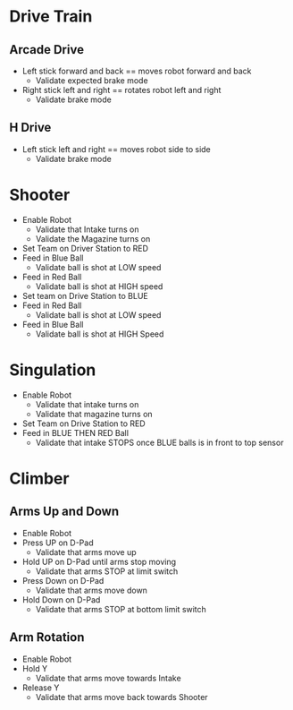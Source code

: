# Drive Train #

## Arcade Drive ##
* Left stick forward and back == moves robot forward and back 
    * Validate expected brake mode
* Right stick left and right == rotates robot left and right 
    * Validate brake mode

## H Drive ##
* Left stick left and right == moves robot side to side 
    * Validate brake mode


# Shooter #

* Enable Robot
    * Validate that Intake turns on
    * Validate the Magazine turns on
* Set Team on Driver Station to RED
* Feed in Blue Ball
    * Validate ball is shot at LOW speed
* Feed in Red Ball
    * Validate ball is shot at HIGH speed
* Set team on Drive Station to BLUE
* Feed in Red Ball
    * Validate ball is shot at LOW speed
* Feed in Blue Ball
    * Validate ball is shot at HIGH Speed

# Singulation #

* Enable Robot
    * Validate that intake turns on
    * Validate that magazine turns on
* Set Team on Drive Station to RED
* Feed in BLUE THEN RED Ball
    * Validate that intake STOPS once BLUE balls is in front to top sensor

# Climber #

## Arms Up and Down ##
* Enable Robot
* Press UP on D-Pad
    * Validate that arms move up
* Hold UP on D-Pad until arms stop moving
    * Validate that arms STOP at limit switch
* Press Down on D-Pad
    * Validate that arms move down
* Hold Down on D-Pad
    * Validate that arms STOP at bottom limit switch

## Arm Rotation ##
* Enable Robot
* Hold Y
    * Validate that arms move towards Intake
* Release Y
    * Validate that arms move back towards Shooter

